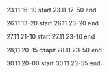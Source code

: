 23.11 16-10 start
23.11 17-50 end

26.11 13-20 start
26.11 23-20 end

27.11 21-10 start
27.11 23-10 end

28,11 20-15 старт
28.11 23-50 end

30.11 20-00 start
30.11 23-55 end
